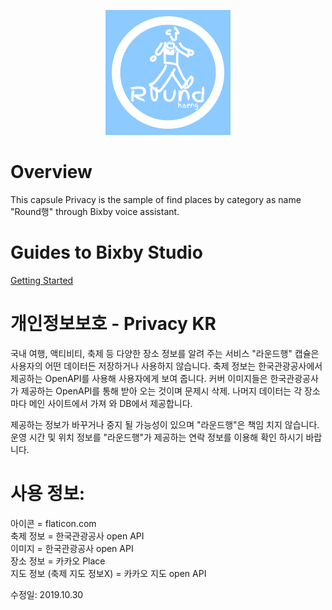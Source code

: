 <p align="center">
  <img src="https://github.com/muzaffar622/Round-/blob/master/official_logo.png?raw=true" width="200" height="200"/>
</p>

# Overview
This capsule Privacy is the sample of find places by category as name "Round행" through Bixby voice assistant.

# Guides to Bixby Studio
[Getting Started](https://bixbydevelopers.com/dev/docs/get-started)

# 개인정보보호 - Privacy KR
국내 여행, 액티비티, 축제 등 다양한 장소 정보를 알려 주는 서비스 "라운드행" 캡슐은 사용자의 어떤 데이터든 저장하거나 사용하지 않습니다.
축제 정보는 한국관광공사에서 제공하는 OpenAPI를 사용해 사용자에게 보여 줍니다.
커버 이미지들은 한국관광공사가 제공하는 OpenAPI를 통해 받아 오는 것이며 문제시 삭제.
나머지 데이터는 각 장소마다 메인 사이트에서 가져 와 DB에서 제공합니다. 

제공하는 정보가 바꾸거나 중지 될 가능성이 있으며 "라운드행"은 책임 치지 않습니다.
운영 시간 및 위치 정보를 "라운드행"가 제공하는 연락 정보를 이용해 확인 하시기 바랍니다.





# 사용 정보:  
아이콘 = flaticon.com    
축제 정보 = 한국관광공사 open API   
이미지 = 한국관광공사 open API  
장소 정보 = 카카오 Place  
지도 정보 (축제 지도 정보X) = 카카오 지도 open API  

수정일: 2019.10.30



